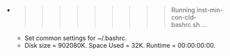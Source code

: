* >>>>>>>>> Running inst-min-con-cld-bashrc.sh ...
  * Set common settings for ~/.bashrc.
  * Disk size = 902080K. Space Used = 32K. Runtime = 00:00:00:00.
